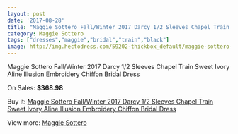 ```yaml
---
layout: post
date: '2017-08-28'
title: "Maggie Sottero Fall/Winter 2017 Darcy 1/2 Sleeves Chapel Train Sweet Ivory Aline Illusion Embroidery Chiffon Bridal Dress"
category: Maggie Sottero
tags: ["dresses","maggie","bridal","train","black"]
image: http://img.hectodress.com/59202-thickbox_default/maggie-sottero-fall-winter-2017-darcy-1-2-sleeves-chapel-train-sweet-ivory-aline-illusion-embroidery-chiffon-bridal-dress.jpg
---
```

Maggie Sottero Fall/Winter 2017 Darcy 1/2 Sleeves Chapel Train Sweet Ivory Aline Illusion Embroidery Chiffon Bridal Dress

On Sales: **$368.98**
<a href="https://www.hectodress.com/maggie-sottero/18826-maggie-sottero-fall-winter-2017-darcy-1-2-sleeves-chapel-train-sweet-ivory-aline-illusion-embroidery-chiffon-bridal-dress.html"><amp-img layout="responsive" width="600" height="600" src="//img.hectodress.com/59202-thickbox_default/maggie-sottero-fall-winter-2017-darcy-1-2-sleeves-chapel-train-sweet-ivory-aline-illusion-embroidery-chiffon-bridal-dress.jpg" alt="Maggie Sottero Fall/Winter 2017 Darcy 1/2 Sleeves Chapel Train Sweet Ivory Aline Illusion Embroidery Chiffon Bridal Dress 0" /></a>
<a href="https://www.hectodress.com/maggie-sottero/18826-maggie-sottero-fall-winter-2017-darcy-1-2-sleeves-chapel-train-sweet-ivory-aline-illusion-embroidery-chiffon-bridal-dress.html"><amp-img layout="responsive" width="600" height="600" src="//img.hectodress.com/59207-thickbox_default/maggie-sottero-fall-winter-2017-darcy-1-2-sleeves-chapel-train-sweet-ivory-aline-illusion-embroidery-chiffon-bridal-dress.jpg" alt="Maggie Sottero Fall/Winter 2017 Darcy 1/2 Sleeves Chapel Train Sweet Ivory Aline Illusion Embroidery Chiffon Bridal Dress 1" /></a>
<a href="https://www.hectodress.com/maggie-sottero/18826-maggie-sottero-fall-winter-2017-darcy-1-2-sleeves-chapel-train-sweet-ivory-aline-illusion-embroidery-chiffon-bridal-dress.html"><amp-img layout="responsive" width="600" height="600" src="//img.hectodress.com/59206-thickbox_default/maggie-sottero-fall-winter-2017-darcy-1-2-sleeves-chapel-train-sweet-ivory-aline-illusion-embroidery-chiffon-bridal-dress.jpg" alt="Maggie Sottero Fall/Winter 2017 Darcy 1/2 Sleeves Chapel Train Sweet Ivory Aline Illusion Embroidery Chiffon Bridal Dress 2" /></a>
<a href="https://www.hectodress.com/maggie-sottero/18826-maggie-sottero-fall-winter-2017-darcy-1-2-sleeves-chapel-train-sweet-ivory-aline-illusion-embroidery-chiffon-bridal-dress.html"><amp-img layout="responsive" width="600" height="600" src="//img.hectodress.com/59205-thickbox_default/maggie-sottero-fall-winter-2017-darcy-1-2-sleeves-chapel-train-sweet-ivory-aline-illusion-embroidery-chiffon-bridal-dress.jpg" alt="Maggie Sottero Fall/Winter 2017 Darcy 1/2 Sleeves Chapel Train Sweet Ivory Aline Illusion Embroidery Chiffon Bridal Dress 3" /></a>
<a href="https://www.hectodress.com/maggie-sottero/18826-maggie-sottero-fall-winter-2017-darcy-1-2-sleeves-chapel-train-sweet-ivory-aline-illusion-embroidery-chiffon-bridal-dress.html"><amp-img layout="responsive" width="600" height="600" src="//img.hectodress.com/59204-thickbox_default/maggie-sottero-fall-winter-2017-darcy-1-2-sleeves-chapel-train-sweet-ivory-aline-illusion-embroidery-chiffon-bridal-dress.jpg" alt="Maggie Sottero Fall/Winter 2017 Darcy 1/2 Sleeves Chapel Train Sweet Ivory Aline Illusion Embroidery Chiffon Bridal Dress 4" /></a>
<a href="https://www.hectodress.com/maggie-sottero/18826-maggie-sottero-fall-winter-2017-darcy-1-2-sleeves-chapel-train-sweet-ivory-aline-illusion-embroidery-chiffon-bridal-dress.html"><amp-img layout="responsive" width="600" height="600" src="//img.hectodress.com/59203-thickbox_default/maggie-sottero-fall-winter-2017-darcy-1-2-sleeves-chapel-train-sweet-ivory-aline-illusion-embroidery-chiffon-bridal-dress.jpg" alt="Maggie Sottero Fall/Winter 2017 Darcy 1/2 Sleeves Chapel Train Sweet Ivory Aline Illusion Embroidery Chiffon Bridal Dress 5" /></a>

Buy it: [Maggie Sottero Fall/Winter 2017 Darcy 1/2 Sleeves Chapel Train Sweet Ivory Aline Illusion Embroidery Chiffon Bridal Dress](https://www.hectodress.com/maggie-sottero/18826-maggie-sottero-fall-winter-2017-darcy-1-2-sleeves-chapel-train-sweet-ivory-aline-illusion-embroidery-chiffon-bridal-dress.html "Maggie Sottero Fall/Winter 2017 Darcy 1/2 Sleeves Chapel Train Sweet Ivory Aline Illusion Embroidery Chiffon Bridal Dress")

View more: [Maggie Sottero](https://www.hectodress.com/109-maggie-sottero "Maggie Sottero")